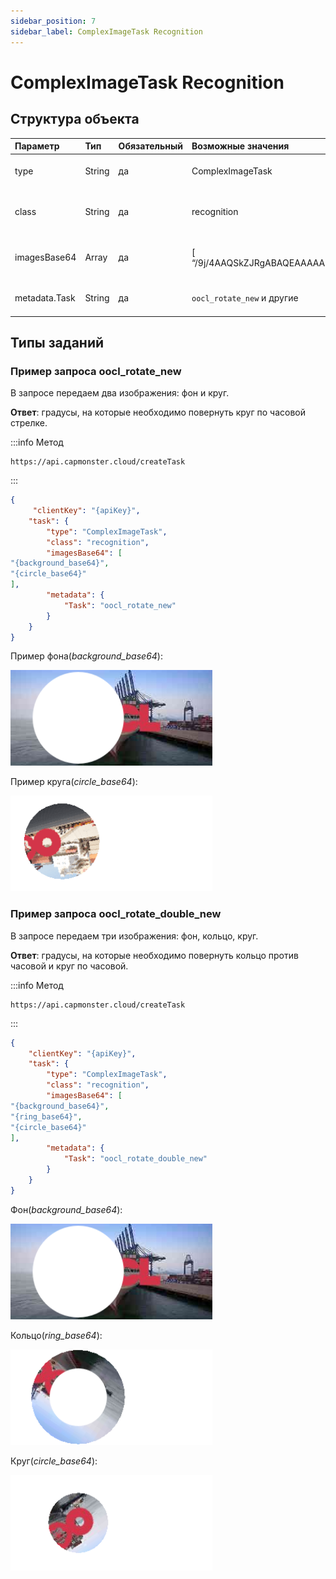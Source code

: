 ```yaml
---
sidebar_position: 7
sidebar_label: ComplexImageTask Recognition
---
```


# ComplexImageTask Recognition

## **Структура объекта**

|**Параметр**|**Тип**|**Обязательный**|**Возможные значения**|**Описание**|
| :- | :- | :- | :- | :- |
|type|String|да|ComplexImageTask|Определяет тип объекта задачи.|
|class|String|да|recognition|Определяет класс объекта задачи.|
|imagesBase64|Array|да|[ “/9j/4AAQSkZJRgABAQEAAAAAAAD…”]|Массив изображений в кодировке base64.|
|metadata.Task|String|да|`oocl_rotate_new` и другие|Текст задания (<u>на английском</u>).|

## **Типы заданий**

### **Пример запроса oocl_rotate_new**

В запросе передаем два изображения: фон и круг.

**Ответ**: градусы, на которые необходимо повернуть круг по часовой стрелке.

:::info Метод
```http
https://api.capmonster.cloud/createTask
```
:::
```json
{
     "clientKey": "{apiKey}",
    "task": {
        "type": "ComplexImageTask",
        "class": "recognition",
        "imagesBase64": [
"{background_base64}",
"{circle_base64}"
],
        "metadata": {
            "Task": "oocl_rotate_new"
        }
    }
}
```

Пример фона(*background_base64*):

![](ex1.png)

Пример круга(*circle_base64*):

![](ex2.png)


### **Пример запроса oocl_rotate_double_new**

В запросе передаем три изображения: фон, кольцо, круг.

**Ответ**: градусы, на которые необходимо повернуть кольцо против часовой и круг по часовой.

:::info Метод
```http
https://api.capmonster.cloud/createTask
```
:::
```json
{ 
    "clientKey": "{apiKey}",
    "task": {
        "type": "ComplexImageTask",
        "class": "recognition",
        "imagesBase64": [
"{background_base64}",
"{ring_base64}",
"{circle_base64}"
],
        "metadata": {
            "Task": "oocl_rotate_double_new"
        }
    }
}
```

Фон(*background_base64*):

![](ex3.png)

Кольцо(*ring_base64*):

![](ex4.png)

Круг(*circle_base64*):

![](ex5.png)
